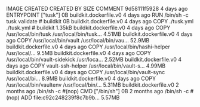 IMAGE               CREATED             CREATED BY                                      SIZE                COMMENT
9d58111f5928        4 days ago          ENTRYPOINT ["tusk"]                             0B                  buildkit.dockerfile.v0
<missing>           4 days ago          RUN /bin/sh -c tusk validate # buildkit         0B                  buildkit.dockerfile.v0
<missing>           4 days ago          COPY ./tusk.yml ./tusk.yml # buildkit           1.35kB              buildkit.dockerfile.v0
<missing>           4 days ago          COPY /usr/local/bin/tusk /usr/local/bin/tusk…   4.51MB              buildkit.dockerfile.v0
<missing>           4 days ago          COPY /usr/local/bin/vault /usr/local/bin/vau…   52.9MB              buildkit.dockerfile.v0
<missing>           4 days ago          COPY /usr/local/bin/hashi-helper /usr/local/…   9.5MB               buildkit.dockerfile.v0
<missing>           4 days ago          COPY /usr/local/bin/vault-sidekick /usr/loca…   2.52MB              buildkit.dockerfile.v0
<missing>           4 days ago          COPY vault-ssh-helper /usr/local/bin/vault-s…   4.99MB              buildkit.dockerfile.v0
<missing>           4 days ago          COPY /usr/local/bin/vault-sync /usr/local/bi…   8.9MB               buildkit.dockerfile.v0
<missing>           4 days ago          COPY /usr/local/bin/vaultenv /usr/local/bin/…   5.31MB              buildkit.dockerfile.v0
<missing>           2 months ago        /bin/sh -c #(nop)  CMD ["/bin/sh"]              0B
<missing>           2 months ago        /bin/sh -c #(nop) ADD file:c92c248239f8c7b9b…   5.57MB
